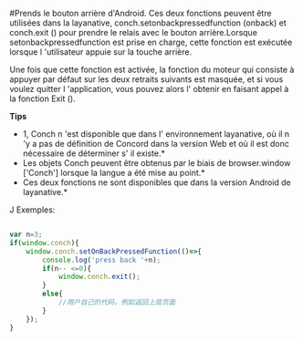 #Prends le bouton arrière d'Android.
Ces deux fonctions peuvent être utilisées dans la layanative, conch.setonbackpressedfunction (onback) et conch.exit () pour prendre le relais avec le bouton arrière.Lorsque setonbackpressedfunction est prise en charge, cette fonction est exécutée lorsque l 'utilisateur appuie sur la touche arrière.

Une fois que cette fonction est activée, la fonction du moteur qui consiste à appuyer par défaut sur les deux retraits suivants est masquée, et si vous voulez quitter l 'application, vous pouvez alors l' obtenir en faisant appel à la fonction Exit ().


**Tips**  
* 1, Conch n 'est disponible que dans l' environnement layanative, où il n 'y a pas de définition de Concord dans la version Web et où il est donc nécessaire de déterminer s' il existe.*
* Les objets Conch peuvent être obtenus par le biais de browser.window ['Conch'] lorsque la langue a été mise au point.*
* Ces deux fonctions ne sont disponibles que dans la version Android de layanative.*


J Exemples:

```javascript

var n=3;
if(window.conch){
    window.conch.setOnBackPressedFunction(()=>{
        console.log('press back '+n);
        if(n-- <=0){
            window.conch.exit();
        }
        else{
            //用户自己的代码，例如返回上层页面
        }
    });
}
```
